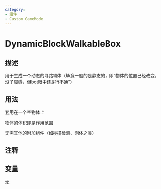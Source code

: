 ```yaml
---
category: 
- 组件
- Custom GameMode
---
```

# DynamicBlockWalkableBox
## 描述

用于生成一个动态的寻路物体（毕竟一般的是静态的，即“物体的位置已经改变，没了障碍，但bot眼中还是行不通”）

## 用法

套用在一个空物体上

物体的体积即是作用范围

无需其他的附加组件（如碰撞检测、刚体之类）

## 注释

## 变量
无

